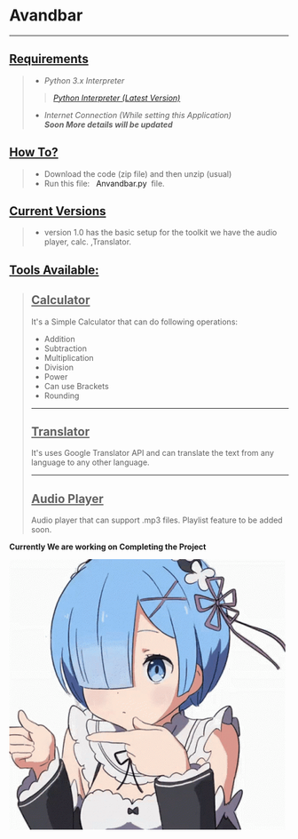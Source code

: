 <h1 title='ToolKit'>Avandbar</h1><hr>

<h2><u>Requirements</u></h2>

> * <i> Python 3.x Interpreter <br>
>> <a title='Link for the latest Version' href='https://www.python.org/downloads/'> Python Interpreter (Latest Version)</a>
>* Internet Connection (While setting this Application)<br></i>
> ***Soon More details will be updated***

<h2><u>How To?</u></h2>

> * Download the code (zip file) and then unzip (usual)
> * Run this  file: &nbsp; <a herf='https://github.com/RahulARanger/ToolKit/blob/master/Anvandbar.py'>Anvandbar.py</a>&nbsp; file.

<h2><u>Current Versions</u></h2>

> * version 1.0 has the basic setup for the toolkit we have the audio player, calc. ,Translator. 

<h2><u> Tools Available:</u></h2>

><h2><u>Calculator</u></h2>
> It's a Simple Calculator that can do following operations:<br>
>
> * Addition
> * Subtraction 
> * Multiplication 
> * Division 
> * Power
> * Can use Brackets
> * Rounding
>
><hr>
><h2><u>Translator</u></h2>
>It's uses Google Translator API and can translate the text from any language to any other language.
>
><hr>
><h2><u> Audio Player </h2></u>
>Audio player that can support .mp3 files. Playlist feature to be added soon.
><br>

**Currently We are working on Completing the Project**

<img src='https://github.com/RahulARanger/ToolKit/blob/master/Resources/Media/rem.gif'>
